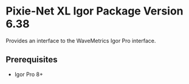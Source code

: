 # Pixie-Net XL Igor Package Version 6.38
Provides an interface to the WaveMetrics  Igor Pro interface. 

## Prerequisites
* Igor Pro 8+
